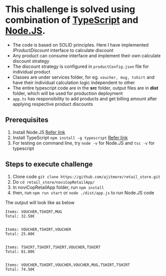 # This challenge is solved using combination of **[TypeScript](http://www.typescriptlang.org/)** and **[Node.JS](https://nodejs.org/en/)**.

* The code is based on SOLID principles. Here I have implemented *IProductDiscount* interface to calculate discount
* Any product can consume interface and implement their own calculate discount strategy
* The discount strategy is configured in `productConfig.json` file for individual product
* Classes are under services folder, for eg. `voucher, mug, tshirt` and have their individual calculation logic independent to other
* The entire typescript code are in the **src** folder, output files are in **dist** folder, which will be used for production deployment
* `app.ts` has responsibility to add products and get billing amount after applying respective product discounts

## Prerequisites
1. Install Node.JS [Refer link](https://nodejs.org/en/download/)
2. Install TypeScript `npm install -g typescript` [Refer link](http://www.typescriptlang.org/index.html#download-links)
3. For testing on command line, try `node -v` for Node.JS and `tsc -v` for typescript


## Steps to execute challenge

1. Clone code `git clone https://github.com/ajitmore/retail_store.git`
2. Do `cd retail_store/noviCopRetailApp/`
3. In noviCopRetailApp folder, run `npm install`
4. then, run `npm run start` or `node ./dist/app.js` to run Node.JS code

The output will look like as below
```
Items: VOUCHER,TSHIRT,MUG
Total: 32.50€


Items: VOUCHER,TSHIRT,VOUCHER
Total: 25.00€


Items: TSHIRT,TSHIRT,TSHIRT,VOUCHER,TSHIRT
Total: 81.00€


Items: VOUCHER,TSHIRT,VOUCHER,VOUCHER,MUG,TSHIRT,TSHIRT
Total: 74.50€
```
